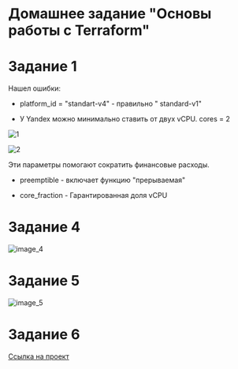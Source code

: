 
# Домашнее задание "Основы работы с Terraform"


# Задание 1


Нашел ошибки:

* platform_id = "standart-v4" -  правильно  " standard-v1"

* У Yandex можно минимально ставить от двух vCPU.  cores = 2

![1](https://github.com/Dimarkle/DevOps/assets/118626944/87d72cc6-1f01-40ab-b951-0a374b1154c9)


![2](https://github.com/Dimarkle/DevOps/assets/118626944/c367d332-ec9e-42cc-925b-f3ecbacac332)


Эти параметры помогают сократить финансовые расходы.
* preemptible - включает функцию "прерываемая"
  
* core_fraction -  Гарантированная доля vCPU


# Задание 4



![image_4](https://github.com/Dimarkle/DevOps/assets/118626944/bb1616e8-5585-4278-84dd-5a191a0da059)


# Задание 5

![image_5](https://github.com/Dimarkle/DevOps/assets/118626944/306efafa-9cac-48e8-8eb8-3212d18cfe51)


# Задание 6

[Ссылка на проект]()
